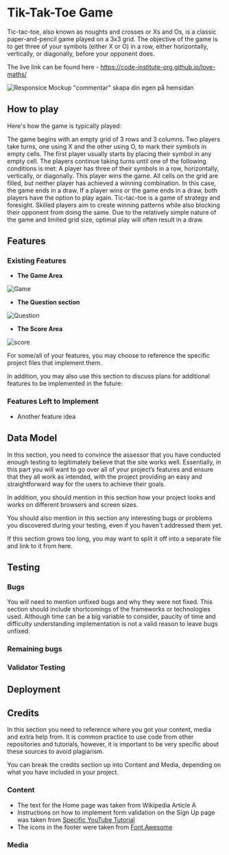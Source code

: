 # Tik-Tak-Toe Game

Tic-tac-toe, also known as noughts and crosses or Xs and Os, is a classic paper-and-pencil game played on a 3x3 grid. The objective of the game is to get three of your symbols (either X or O) in a row, either horizontally, vertically, or diagonally, before your opponent does.

The live link can be found here - https://code-institute-org.github.io/love-maths/

![Responsice Mockup "commentar"](media/love_maths_mockup.png)
skapa din egen på hemsidan

## How to play 
Here's how the game is typically played:

The game begins with an empty grid of 3 rows and 3 columns.
Two players take turns, one using X and the other using O, to mark their symbols in empty cells.
The first player usually starts by placing their symbol in any empty cell.
The players continue taking turns until one of the following conditions is met:
A player has three of their symbols in a row, horizontally, vertically, or diagonally. This player wins the game.
All cells on the grid are filled, but neither player has achieved a winning combination. In this case, the game ends in a draw.
If a player wins or the game ends in a draw, both players have the option to play again.
Tic-tac-toe is a game of strategy and foresight. Skilled players aim to create winning patterns while also blocking their opponent from doing the same. Due to the relatively simple nature of the game and limited grid size, optimal play will often result in a draw.
## Features
### Existing Features


- __The Game Area__



![Game](media/love_maths_icons.png)

- __The Question section__


![Question](media/love_maths_question.png)

- __The Score Area__

  

![score](media/love_maths_answer.png)

For some/all of your features, you may choose to reference the specific project files that implement them.

In addition, you may also use this section to discuss plans for additional features to be implemented in the future:

### Features Left to Implement

- Another feature idea

## Data Model

In this section, you need to convince the assessor that you have conducted enough testing to legitimately believe that the site works well. Essentially, in this part you will want to go over all of your project’s features and ensure that they all work as intended, with the project providing an easy and straightforward way for the users to achieve their goals.

In addition, you should mention in this section how your project looks and works on different browsers and screen sizes.

You should also mention in this section any interesting bugs or problems you discovered during your testing, even if you haven't addressed them yet.

If this section grows too long, you may want to split it off into a separate file and link to it from here.


## Testing 


### Bugs

You will need to mention unfixed bugs and why they were not fixed. This section should include shortcomings of the frameworks or technologies used. Although time can be a big variable to consider, paucity of time and difficulty understanding implementation is not a valid reason to leave bugs unfixed. 

### Remaining bugs



### Validator Testing



## Deployment





## Credits 

In this section you need to reference where you got your content, media and extra help from. It is common practice to use code from other repositories and tutorials, however, it is important to be very specific about these sources to avoid plagiarism. 

You can break the credits section up into Content and Media, depending on what you have included in your project. 

### Content 

- The text for the Home page was taken from Wikipedia Article A
- Instructions on how to implement form validation on the Sign Up page was taken from [Specific YouTube Tutorial](https://www.youtube.com/)
- The icons in the footer were taken from [Font Awesome](https://fontawesome.com/)

### Media


